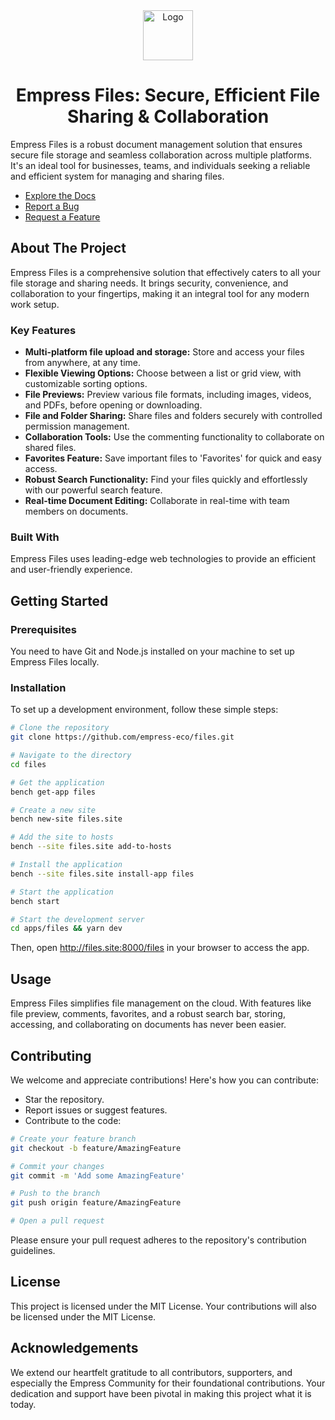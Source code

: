 <div align="center">
  <img src="https://grow.empress.eco/uploads/default/original/2X/1/1f1e1044d3864269d2a613577edb9763890422ab.png" alt="Logo" width="80" height="80">

  <h1 align="center">Empress Files: Secure, Efficient File Sharing & Collaboration</h1>
</div>

Empress Files is a robust document management solution that ensures secure file storage and seamless collaboration across multiple platforms. It's an ideal tool for businesses, teams, and individuals seeking a reliable and efficient system for managing and sharing files.

- [Explore the Docs](https://grow.empress.eco/)
- [Report a Bug](https://github.com/empress-eco/files/issues)
- [Request a Feature](https://github.com/empress-eco/files/issues)

## About The Project

Empress Files is a comprehensive solution that effectively caters to all your file storage and sharing needs. It brings security, convenience, and collaboration to your fingertips, making it an integral tool for any modern work setup.

### Key Features
- **Multi-platform file upload and storage:** Store and access your files from anywhere, at any time.
- **Flexible Viewing Options:** Choose between a list or grid view, with customizable sorting options.
- **File Previews:** Preview various file formats, including images, videos, and PDFs, before opening or downloading.
- **File and Folder Sharing:** Share files and folders securely with controlled permission management.
- **Collaboration Tools:** Use the commenting functionality to collaborate on shared files.
- **Favorites Feature:** Save important files to 'Favorites' for quick and easy access.
- **Robust Search Functionality:** Find your files quickly and effortlessly with our powerful search feature.
- **Real-time Document Editing:** Collaborate in real-time with team members on documents.

### Built With
Empress Files uses leading-edge web technologies to provide an efficient and user-friendly experience.

## Getting Started

### Prerequisites
You need to have Git and Node.js installed on your machine to set up Empress Files locally.

### Installation
To set up a development environment, follow these simple steps:

```sh
# Clone the repository
git clone https://github.com/empress-eco/files.git

# Navigate to the directory
cd files

# Get the application
bench get-app files

# Create a new site
bench new-site files.site

# Add the site to hosts
bench --site files.site add-to-hosts 

# Install the application
bench --site files.site install-app files

# Start the application
bench start

# Start the development server
cd apps/files && yarn dev
```
Then, open http://files.site:8000/files in your browser to access the app.

## Usage
Empress Files simplifies file management on the cloud. With features like file preview, comments, favorites, and a robust search bar, storing, accessing, and collaborating on documents has never been easier.

## Contributing
We welcome and appreciate contributions! Here's how you can contribute:

- Star the repository.
- Report issues or suggest features.
- Contribute to the code:

```sh
# Create your feature branch
git checkout -b feature/AmazingFeature

# Commit your changes
git commit -m 'Add some AmazingFeature'

# Push to the branch
git push origin feature/AmazingFeature

# Open a pull request
```
Please ensure your pull request adheres to the repository's contribution guidelines.

## License
This project is licensed under the MIT License. Your contributions will also be licensed under the MIT License.

## Acknowledgements
We extend our heartfelt gratitude to all contributors, supporters, and especially the Empress Community for their foundational contributions. Your dedication and support have been pivotal in making this project what it is today.

